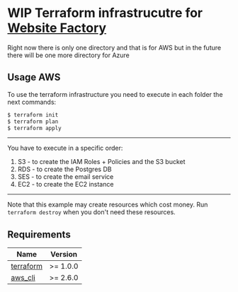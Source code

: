 # WIP Terraform infrastrucutre for [Website Factory](https://github.com/code4romania/website-factory)

Right now there is only one directory and that is for AWS but in the future there will be one more directory for Azure

## Usage AWS

To use the terraform infrastructure you need to execute in each folder the next commands:

```bash
$ terraform init
$ terraform plan
$ terraform apply
```

---

You have to execute in a specific order:

1. S3 - to create the IAM Roles + Policies and the S3 bucket 
2. RDS - to create the Postgres DB
3. SES - to create the email service
4. EC2 - to create the EC2 instance

---

Note that this example may create resources which cost money. Run `terraform destroy` when you don't need these resources.

## Requirements

| Name | Version |
|------|---------|
| <a name="requirement_terraform"></a> [terraform](#requirement\_terraform) | >= 1.0.0 |
| <a name="requirement_aws"></a> [aws_cli](#requirement\_aws) | >= 2.6.0 |
